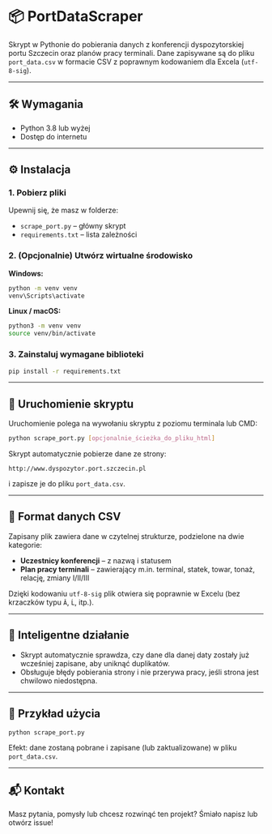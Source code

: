 # 📦 PortDataScraper

Skrypt w Pythonie do pobierania danych z konferencji dyspozytorskiej portu Szczecin oraz planów pracy terminali. Dane zapisywane są do pliku `port_data.csv` w formacie CSV z poprawnym kodowaniem dla Excela (`utf-8-sig`).

---

## 🛠️ Wymagania

- Python 3.8 lub wyżej
- Dostęp do internetu

---

## ⚙️ Instalacja

### 1. Pobierz pliki

Upewnij się, że masz w folderze:

- `scrape_port.py` – główny skrypt
- `requirements.txt` – lista zależności

### 2. (Opcjonalnie) Utwórz wirtualne środowisko

**Windows:**

```cmd
python -m venv venv
venv\Scripts\activate
```

**Linux / macOS:**

```bash
python3 -m venv venv
source venv/bin/activate
```

### 3. Zainstaluj wymagane biblioteki

```bash
pip install -r requirements.txt
```

---

## 🚀 Uruchomienie skryptu

Uruchomienie polega na wywołaniu skryptu z poziomu terminala lub CMD:

```bash
python scrape_port.py [opcjonalnie_ścieżka_do_pliku_html]
```

Skrypt automatycznie pobierze dane ze strony:

```
http://www.dyspozytor.port.szczecin.pl
```

i zapisze je do pliku `port_data.csv`.

---

## 📄 Format danych CSV

Zapisany plik zawiera dane w czytelnej strukturze, podzielone na dwie kategorie:

- **Uczestnicy konferencji** – z nazwą i statusem
- **Plan pracy terminali** – zawierający m.in. terminal, statek, towar, tonaż, relację, zmiany I/II/III

Dzięki kodowaniu `utf-8-sig` plik otwiera się poprawnie w Excelu (bez krzaczków typu `Â`, `Ĺ`, itp.).

---

## 🧠 Inteligentne działanie

- Skrypt automatycznie sprawdza, czy dane dla danej daty zostały już wcześniej zapisane, aby uniknąć duplikatów.
- Obsługuje błędy pobierania strony i nie przerywa pracy, jeśli strona jest chwilowo niedostępna.

---

## 📝 Przykład użycia

```bash
python scrape_port.py
```

Efekt: dane zostaną pobrane i zapisane (lub zaktualizowane) w pliku `port_data.csv`.

---

## 📬 Kontakt

Masz pytania, pomysły lub chcesz rozwinąć ten projekt? Śmiało napisz lub otwórz issue!